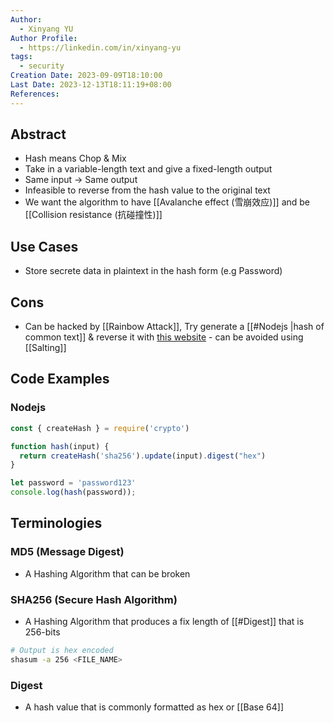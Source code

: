 ```yaml
---
Author:
  - Xinyang YU
Author Profile:
  - https://linkedin.com/in/xinyang-yu
tags:
  - security
Creation Date: 2023-09-09T18:10:00
Last Date: 2023-12-13T18:11:19+08:00
References: 
---
```

## Abstract
- Hash means Chop & Mix
- Take in a variable-length text and give a fixed-length output
- Same input -> Same output
- Infeasible to reverse from the hash value to the original text
- We want the algorithm to have [[Avalanche effect (雪崩效应)]] and be [[Collision resistance (抗碰撞性)]]

## Use Cases
- Store secrete data in plaintext in the hash form (e.g Password)



## Cons
- Can be hacked by [[Rainbow Attack]], Try generate a [[#Nodejs |hash of common text]] & reverse it with [this website](https://crackstation.net/) - can be avoided using [[Salting]]

## Code Examples
### Nodejs
```js
const { createHash } = require('crypto')

function hash(input) {
  return createHash('sha256').update(input).digest("hex")
}

let password = 'password123'
console.log(hash(password));
```

## Terminologies
### MD5 (Message Digest)
- A Hashing Algorithm that can be broken 
### SHA256 (Secure Hash Algorithm)
- A Hashing Algorithm that produces a fix length of [[#Digest]] that is 256-bits
```bash
# Output is hex encoded
shasum -a 256 <FILE_NAME>
```
### Digest
- A hash value that is commonly formatted as hex or [[Base 64]]